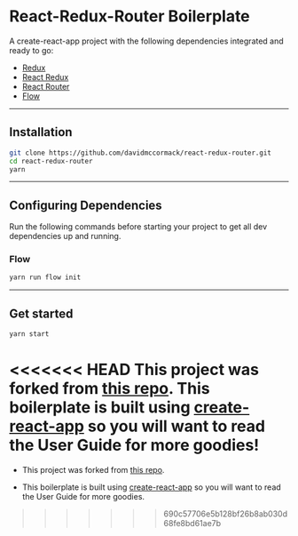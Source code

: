 # React-Redux-Router Boilerplate

A create-react-app project with the following dependencies integrated and ready to go:
* [Redux](https://redux.js.org/)
* [React Redux](https://github.com/reduxjs/react-redux)
* [React Router](https://github.com/ReactTraining/react-router)
* [Flow](https://flow.org/)

---
## Installation

```bash
git clone https://github.com/davidmccormack/react-redux-router.git
cd react-redux-router
yarn
```
---
## Configuring Dependencies
Run the following commands before starting your project to get all dev dependencies up and running.

### Flow
```bash
yarn run flow init
```

---
## Get started

```bash
yarn start
```

<<<<<<< HEAD
This project was forked from [this repo](https://github.com/davidmccormack/react-redux-router.git).
This boilerplate is built using [create-react-app](https://github.com/facebook/create-react-app) so you will want to read the User Guide for more goodies!
=======
- This project was forked from [this repo](https://github.com/davidmccormack/react-redux-router.git).

- This boilerplate is built using [create-react-app](https://github.com/facebook/create-react-app) so you will want to read the User Guide for more goodies.
>>>>>>> 690c57706e5b128bf26b8ab030d68fe8bd61ae7b
